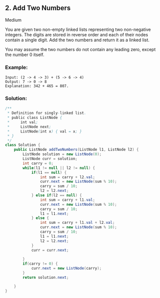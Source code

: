 ## 2. Add Two Numbers

Medium

You are given two non-empty linked lists representing two non-negative integers. The digits are stored in reverse order and each of their nodes contain a single digit. Add the two numbers and return it as a linked list.

You may assume the two numbers do not contain any leading zero, except the number 0 itself.

### Example:

```
Input: (2 -> 4 -> 3) + (5 -> 6 -> 4)
Output: 7 -> 0 -> 8
Explanation: 342 + 465 = 807.
```

### Solution:
```Java
/**
 * Definition for singly-linked list.
 * public class ListNode {
 *     int val;
 *     ListNode next;
 *     ListNode(int x) { val = x; }
 * }
 */
class Solution {
    public ListNode addTwoNumbers(ListNode l1, ListNode l2) {
        ListNode solution = new ListNode(0);
        ListNode curr = solution;
        int carry = 0;
        while(l1 != null || l2 != null) {
            if(l1 == null) {
                int sum = carry + l2.val;
                curr.next = new ListNode(sum % 10);
                carry = sum / 10;
                l2 = l2.next;
            } else if(l2 == null) {
                int sum = carry + l1.val;
                curr.next = new ListNode(sum % 10);
                carry = sum / 10;
                l1 = l1.next;
            } else {
                int sum = carry + l1.val + l2.val;
                curr.next = new ListNode(sum % 10);
                carry = sum / 10;
                l1 = l1.next;
                l2 = l2.next;
            }
            curr = curr.next;
            
        }
        if(carry != 0) {
            curr.next = new ListNode(carry);
        }
        return solution.next;

    }
}
```
